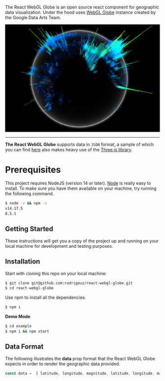 The React WebGL Globe is an open source react component  for geographic data visualization. Under the hood uses [WebGL Globe](https://github.com/sw-yx/react-typescript-cheatsheet/) instance created by the Google Data Arts Team. 

![](https://raw.githubusercontent.com/rodrigouz/react-webgl-globe/master/globe.png)

----

**The React WebGL Globe** supports data in `JSON` format, a sample of which you can find [here](https://github.com/dataarts/webgl-globe/blob/master/globe/population909500.json) also makes heavy use of the [Three.js library](https://github.com/mrdoob/three.js/).




# Prerequisites

This project requires NodeJS (version 14 or later).
[Node](http://nodejs.org/) is really easy to install.
To make sure you have them available on your machine,
try running the following command.

```sh
$ node -v && npm -v
v14.17.5
8.5.1
```

## Getting Started

These instructions will get you a copy of the project up and running on your local machine for development and testing purposes.

## Installation

Start with cloning this repo on your local machine:

```sh
$ git clone git@github.com:rodrigouz/react-webgl-globe.git
$ cd react-webgl-globe
```
Use npm to install all the dependencies.
```sh
$ npm i 
```
**Demo Mode**
```sh
$ cd example
$ npm i && npm start 
```


## Data Format

The following illustrates the **data** prop format that the React WebGL Globe expects in order to render the geographic data provided.

```javascript
const data =  [ latitude, longitude, magnitude, latitude, longitude, magnitude, ... ];
```